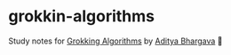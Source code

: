 # grokkin-algorithms
Study notes for [Grokking Algorithms](https://www.amazon.com/gp/product/1617292230/ref=as_li_tl?ie=UTF8&tag=adit074-20&camp=1789&creative=9325&linkCode=as2&creativeASIN=1617292230&linkId=8e53f7c690634522f34ef6aca879bc34) by [Aditya Bhargava](http://adit.io/) 📖
